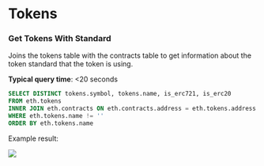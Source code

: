# Tokens

### Get Tokens With Standard

Joins the tokens table with the contracts table to get information about the token standard that the token is using.

**Typical query time**: <20 seconds

```sql
SELECT DISTINCT tokens.symbol, tokens.name, is_erc721, is_erc20
FROM eth.tokens
INNER JOIN eth.contracts ON eth.contracts.address = eth.tokens.address
WHERE eth.tokens.name != ''
ORDER BY eth.tokens.name
```

Example result:

![](broken-reference)
